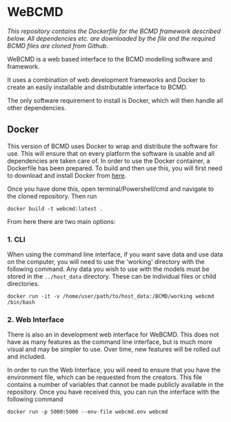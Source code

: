 # WeBCMD

*This repository contains the Dockerfile for the BCMD framework described below. All dependencies etc. are downloaded by the file and the required BCMD files are cloned from Github.*

WeBCMD is a web based interface to the BCMD modelling software and framework.

It uses a combination of web development frameworks and Docker to create an easily installable and distributable interface to BCMD.

The only software requirement to install is Docker, which will then handle all other dependencies.

## Docker ##
This version of BCMD uses Docker to wrap and distribute the software for use. This will ensure that on every platform the software is usable and all dependencies are taken care of. In order to use the Docker container, a Dockerfile has been prepared. To build and then use this, you will first need to download and install Docker from [here](https://docs.docker.com/engine/installation/).

Once you have done this, open terminal/Powershell/cmd and navigate to the cloned repository. Then run

```shell
docker build -t webcmd:latest .
```
From here there are two main options:

### 1. CLI ###
When using the command line interface, if you want save data and use data on the computer, you will need to use the 'working' directory with the following command. Any data you wish to use with the models must be stored in the `../host_data` directory. These can be individual files or child directories.
```shell
docker run -it -v /home/user/path/to/host_data:/BCMD/working webcmd /bin/bash
```
### 2. Web Interface ###
There is also an in development web interface for WeBCMD. This does not have as many features as the command line interface, but is much more visual and may be simpler to use. Over time, new features will be rolled out and included.

In order to run the Web Interface, you will need to ensure that you have the environment file, which can be requested from the creators. This file contains a number of variables that cannot be made publicly available in the repository. Once you have received this, you can run the interface with the following command

```shell
docker run -p 5000:5000 --env-file webcmd.env webcmd
```
